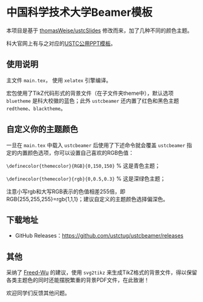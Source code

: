 # 中国科学技术大学Beamer模板

本项目是基于 [thomasWeise/ustcSlides](https://github.com/thomasWeise/ustcSlides) 修改而来，加了几种不同的颜色主题。

科大官网上有与之对应的[USTC公用PPT模板](http://lswhw.ustc.edu.cn/public/inc/editer/attached/file/20181106/20181106152958_72346.zip)。

## 使用说明

主文件 `main.tex`， 使用 `xelatex` 引擎编译。

宏包使用了TikZ代码形式的背景文件（在子文件夹theme中），默认选项 `bluetheme` 是科大校徽的蓝色；此外 `ustcbeamer` 还内置了红色和黑色主题 `redtheme`、`blacktheme`。

## 自定义你的主题颜色

一旦在 `main.tex` 中载入 `ustcbeamer` 后使用了下述命令就会覆盖 `ustcbeamer` 指定的内置颜色选项，你可以设置自己喜欢的RGB色值：

`\definecolor{themecolor}{RGB}{0,150,150}` % 这是青色主题；

`\definecolor{themecolor}{rgb}{0,0.5,0.3}` % 这是深绿色主题；

注意小写rgb和大写RGB表示的色值相差255倍，即RGB{255,255,255}=rgb{1,1,1}；建议自定义的主题颜色选择偏深色。


## 下载地址

- GitHub Releases：https://github.com/ustctug/ustcbeamer/releases


## 其他

采纳了 [Freed-Wu](https://github.com/Freed-Wu) 的建议，使用 `svg2tikz` 来生成TikZ格式的背景文件，得以保留各类主题色的同时还能摆脱繁重的背景PDF文件，在此致谢！

欢迎同学们反馈其他问题。
